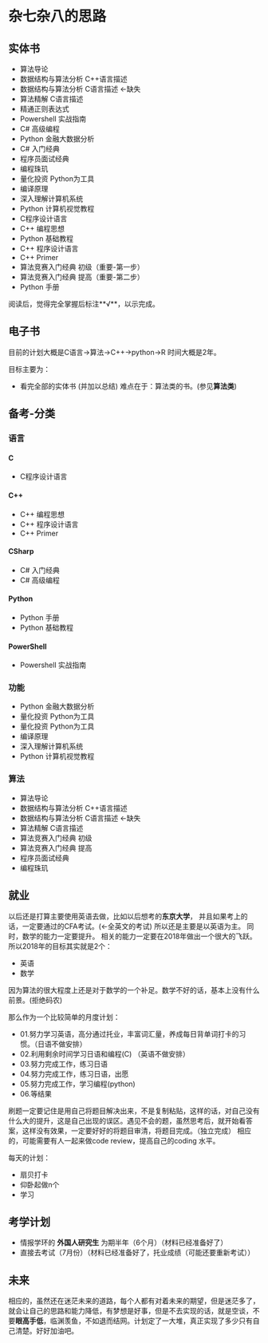 # 杂七杂八的思路

## 实体书

* 算法导论
* 数据结构与算法分析 C++语言描述
* 数据结构与算法分析 C语言描述 <-缺失
* 算法精解 C语言描述
* 精通正则表达式
* Powershell 实战指南
* C# 高级编程
* Python 金融大数据分析
* C# 入门经典
* 程序员面试经典
* 编程珠玑
* 量化投资 Python为工具
* 编译原理
* 深入理解计算机系统
* Python 计算机视觉教程
* C程序设计语言
* C++ 编程思想
* Python 基础教程
* C++ 程序设计语言
* C++ Primer
* 算法竞赛入门经典 初级（重要-第一步）
* 算法竞赛入门经典 提高（重要-第二步）
* Python 手册

阅读后，觉得完全掌握后标注**√**，以示完成。

## 电子书

目前的计划大概是C语言->算法->C++->python->R
时间大概是2年。

目标主要为：

* 看完全部的实体书 (并加以总结)
    难点在于：算法类的书。(参见**算法类**)

## 备考-分类

### 语言

#### C

* C程序设计语言

#### C++

* C++ 编程思想
* C++ 程序设计语言
* C++ Primer

#### CSharp

* C# 入门经典
* C# 高级编程

#### Python

* Python 手册
* Python 基础教程

#### PowerShell

* Powershell 实战指南

### 功能

* Python 金融大数据分析
* 量化投资 Python为工具
* 量化投资 Python为工具
* 编译原理
* 深入理解计算机系统
* Python 计算机视觉教程

### 算法

* 算法导论
* 数据结构与算法分析 C++语言描述
* 数据结构与算法分析 C语言描述 <-缺失
* 算法精解 C语言描述
* 算法竞赛入门经典 初级
* 算法竞赛入门经典 提高
* 程序员面试经典
* 编程珠玑

## 就业

以后还是打算主要使用英语去做，比如以后想考的**东京大学**， 并且如果考上的话，一定要通过的CFA考试。(<-全英文的考试)
所以还是主要是以英语为主。
同时，数学的能力一定要提升。
相关的能力一定要在2018年做出一个很大的飞跃。
所以2018年的目标其实就是2个：

* 英语
* 数学

因为算法的很大程度上还是对于数学的一个补足。数学不好的话，基本上没有什么前景。(拒绝码农)

那么作为一个比较简单的月度计划：

* 01.努力学习英语，高分通过托业，丰富词汇量，养成每日背单词打卡的习惯。（日语不做安排）
* 02.利用剩余时间学习日语和编程(C) （英语不做安排）
* 03.努力完成工作，练习日语
* 04.努力完成工作，练习日语，出愿
* 05.努力完成工作，学习编程(python)
* 06.等结果

刷题一定要记住是用自己将题目解决出来，不是复制粘贴，这样的话，对自己没有什么大的提升，这是自己出现的误区。遇见不会的题，虽然思考后，就开始看答案，这样没有效果，一定要好好的将题目审清，将题目完成。（独立完成）
相应的，可能需要有人一起来做code review，提高自己的coding 水平。

每天的计划：

* 扇贝打卡
* 仰卧起做n个
* 学习

## 考学计划

* 情报学环的 **外国人研究生** 为期半年（6个月）（材料已经准备好了）
* 直接去考试（7月份）（材料已经准备好了，托业成绩（可能还要重新考试））

## 未来

相应的，虽然还在迷茫未来的道路，每个人都有对着未来的期望，但是迷茫多了，就会让自己的思路和能力降低，有梦想是好事，但是不去实现的话，就是空谈，不要**眼高手低**，临渊羡鱼，不如退而结网。计划定了一大堆，真正实现了多少只有自己清楚。好好加油吧。